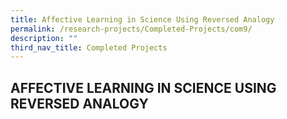 ```yaml
---
title: Affective Learning in Science Using Reversed Analogy
permalink: /research-projects/Completed-Projects/com9/
description: ""
third_nav_title: Completed Projects
---
```

## AFFECTIVE LEARNING IN SCIENCE USING REVERSED ANALOGY

